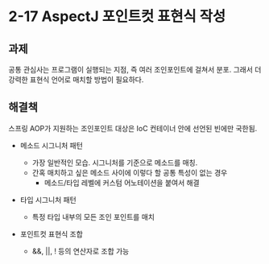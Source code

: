 # 2-17 AspectJ 포인트컷 표현식 작성

## 과제

공통 관심사는 프로그램이 실행되는 지점, 즉 여러 조인포인트에 걸쳐서 분포. 그래서 더 강력한 표현식 언어로 매치할 방법이 필요하다.

## 해결책

스프링 AOP가 지원하는 조인포인트 대상은 IoC 컨테이너 안에 선언된 빈에만 국한됨.  

- 메소드 시그니처 패턴

  - 가장 일반적인 모습. 시그니처를 기준으로 메소드를 매칭.
  - 간혹 매치하고 싶은 메소드 사이에 이렇다 할 공통 특성이 없는 경우
    - 메소드/타입 레벨에 커스텀 어노테이션을 붙여서 해결

- 타입 시그니처 패턴
  - 특정 타입 내부의 모든 조인 포인트를 매치

- 포인트컷 표현식 조합
  - &&, ||, ! 등의 연산자로 조합 가능